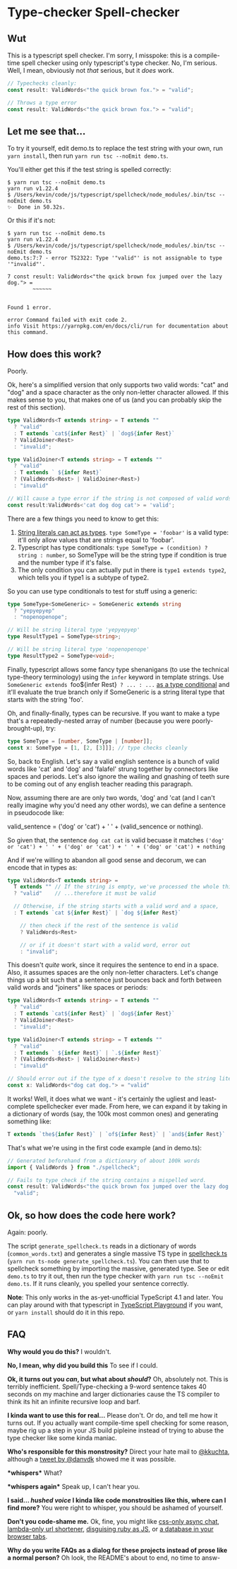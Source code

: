 # Type-checker Spell-checker

## Wut

This is a typescript spell checker. I'm sorry, I misspoke: this is a compile-time spell checker using only typescript's type checker. No, I'm serious. Well, I mean, obviously not _that_ serious, but it _does_ work.

```typescript
// Typechecks cleanly:
const result: ValidWords<"the quick brown fox."> = "valid";

// Throws a type error
const result: ValidWords<"the qxick brown fox."> = "valid";
```

## Let me see that...

To try it yourself, edit demo.ts to replace the test string with your own, run `yarn install`, then run `yarn run tsc --noEmit demo.ts`.

You'll either get this if the test string is spelled correctly:

```shell
$ yarn run tsc --noEmit demo.ts
yarn run v1.22.4
$ /Users/kevin/code/js/typescript/spellcheck/node_modules/.bin/tsc --noEmit demo.ts
✨  Done in 50.32s.
```

Or this if it's not:

```shell
$ yarn run tsc --noEmit demo.ts
yarn run v1.22.4
$ /Users/kevin/code/js/typescript/spellcheck/node_modules/.bin/tsc --noEmit demo.ts
demo.ts:7:7 - error TS2322: Type '"valid"' is not assignable to type '"invalid"'.

7 const result: ValidWords<"the qxick brown fox jumped over the lazy dog."> =
        ~~~~~~


Found 1 error.

error Command failed with exit code 2.
info Visit https://yarnpkg.com/en/docs/cli/run for documentation about this command.
```

## How does this work?

Poorly.

Ok, here's a simplified version that only supports two valid words: "cat" and "dog" and a space character as the only non-letter character allowed. If this makes sense to you, that makes one of us (and you can probably skip the rest of this section).

```typescript
type ValidWords<T extends string> = T extends ""
  ? "valid"
  : T extends `cat${infer Rest}` | `dog${infer Rest}`
  ? ValidJoiner<Rest>
  : "invalid";

type ValidJoiner<T extends string> = T extends ""
  ? "valid"
  : T extends ` ${infer Rest}`
  ? (ValidWords<Rest> | ValidJoiner<Rest>)
  : "invalid"

// Will cause a type error if the string is not composed of valid words.
const result:ValidWords<'cat dog dog cat'> = 'valid';
```

There are a few things you need to know to get this:

1. [String literals can act as types](https://www.typescriptlang.org/play?ts=4.1.0-dev.20200915#code/C4TwDgpgBAyg9gWwgFXNAvFA5AMznAIwEMAnLAKHIHoqoA1IgGwEsATcgYzgDsBnYKL0QQGJAIwAuWMNSQomXPmJkA3JRpQAktwBuTNpx79Bw0QCYp8JLIzYCzAF7EHWFUA). `type SomeType = 'foobar'` is a valid type: it'll only allow values that are strings equal to 'foobar'.
2. Typescript has type conditionals: `type SomeType = (condition) ? string : number`, so SomeType will be the string type if condition is true and the number type if it's false.
3. The only condition you can actually put in there is `type1 extends type2`, which tells you if type1 is a subtype of type2.

So you can use type conditionals to test for stuff using a generic:

```typescript
type SomeType<SomeGeneric> = SomeGeneric extends string
  ? "yepyepyep"
  : "nopenopenope";

// Will be string literal type 'yepyepyep'
type ResultType1 = SomeType<string>;

// Will be string literal type 'nopenopenope'
type ResultType2 = SomeType<void>;
```

Finally, typescript allows some fancy type shenanigans (to use the technical type-theory terminology) using the `infer` keyword in template strings. Use `SomeGeneric extends `foo\${infer Rest}` ? ... : ...` [as a type conditional](https://www.typescriptlang.org/play?ts=4.1.0-dev.20200915#code/C4TwDgpgBAyg9gWwgFXBAPPJBxCA7CAJwEsBjAPigF5ZEJcCTSoIAPYfAEwGcoADAGZw4AEgDexPAKJQAShG7AAvnygB+foQXAq4+YpVQAXFABEnYpzwByYFAQBDYKQAWUIXFMAoLwHpfcgpwADYAbgpQwHCRLtCKJHgA5lDBxByEDsGRaFDWWopUHtZeoJCB3ACuwcCokACM1LRItRimHgBGDoSm5D7+5SHhvFExccAJyanpmdll5pY2do7Obh7epdD6VTVoAEyNWCho6KbtxABenec9QA) and it'll evaluate the true branch only if SomeGeneric is a string literal type that starts with the string 'foo'.

Oh, and finally-finally, types can be recursive. If you want to make a type that's a repeatedly-nested array of number (because you were poorly-brought-up), try:

```typescript
type SomeType = [number, SomeType | [number]];
const x: SomeType = [1, [2, [3]]]; // type checks cleanly
```

So, back to English. Let's say a valid english sentence is a bunch of valid words like 'cat' and 'dog' and 'falafel' strung together by connectors like spaces and periods. Let's also ignore the wailing and gnashing of teeth sure to be coming out of any english teacher reading this paragraph.

Now, assuming there are are only two words, 'dog' and 'cat (and I can't really imagine why you'd need any other words), we can define a sentence in pseudocode like:

valid_sentence = ('dog' or 'cat') + ' ' + (valid_sencence or nothing).

So given that, the sentence `dog cat cat` is valid becuase it matches `('dog' or 'cat') + ' ' + ('dog' or 'cat') + ' ' + ('dog' or 'cat') + nothing`

And if we're willing to abandon all good sense and decorum, we can encode that in types as:

```typescript
type ValidWords<T extends string> =
  T extends "" // If the string is empty, we've processed the whole thing already...
  ? "valid"    // ...therefore it must be valid

  // Otherwise, if the string starts with a valid word and a space,
  : T extends `cat ${infer Rest}` | `dog ${infer Rest}`

    // then check if the rest of the sentence is valid
    ? ValidWords<Rest>

    // or if it doesn't start with a valid word, error out
    : "invalid";
```

This doesn't _quite_ work, since it requires the sentence to end in a space. Also, it assumes spaces are the only non-letter characters. Let's change things up a bit such that a sentence just bounces back and forth between valid words and "joiners" like spaces or periods:

```typescript
type ValidWords<T extends string> = T extends ""
  ? "valid"
  : T extends `cat${infer Rest}` | `dog${infer Rest}`
  ? ValidJoiner<Rest>
  : "invalid";

type ValidJoiner<T extends string> = T extends ""
  ? "valid"
  : T extends ` ${infer Rest}` | `.${infer Rest}`
  ? (ValidWords<Rest> | ValidJoiner<Rest>)
  : "invalid"

// Should error out if the type of x doesn't resolve to the string literal type "valid"
const x: ValidWords<"dog cat dog."> = "valid"
```

It works! Well, it does what we want - it's certainly the ugliest and least-complete spellchecker ever made. From here, we can expand it by taking in a dictionary of words (say, the 100k most common ones) and generating something like:

```typescript
T extends `the${infer Rest}` | `of${infer Rest}` | `and${infer Rest}` | `to${infer Rest}` | `in${infer Rest}` | `a${infer Rest}` | `is${infer Rest}` | `that${infer Rest}` | `for${infer Rest}` | `it${infer Rest}` | `as${infer Rest}` | `was${infer Rest}` | `with${infer Rest}` | `be${infer Rest}` ... and so on for 100k more.
```

That's what we're using in the first code example (and in demo.ts):

```typescript
// Generated beforehand from a dictionary of about 100k words
import { ValidWords } from "./spellcheck";

// Fails to type check if the string contains a mispelled word.
const result: ValidWords<"the quick brown fox jumped over the lazy dog."> =
  "valid";
```

## Ok, so how does the code here work?

Again: poorly.

The script `generate_spellcheck.ts` reads in a dictionary of words (`common_words.txt`) and generates a single massive TS type in [spellcheck.ts](https://github.com/kkuchta/TSpell/blob/master/spellcheck.ts) (`yarn run ts-node generate_spellcheck.ts`). You can then use that to spellcheck something by importing the massive, generated type. See or edit `demo.ts` to try it out, then run the type checker with `yarn run tsc --noEmit demo.ts`. If it runs cleanly, you spelled your sentence correctly.

**Note**: This only works in the as-yet-unofficial TypeScript 4.1 and later. You can play around with that typescript in [TypeScript Playground](https://www.typescriptlang.org/play?ts=4.1.0-pr-40336-88#code/C4TwDgpgBAaghgGwJYBMDqB7ATigzgHgBUoIAPYCAOzyl2CyUoHMA+KAXimLIutygBEAgFBQoAfkEA3RKhFiAXFxLkqNAAYBjOMAAkAb0YAzCFigAlCHQC+6qAB8o6lBiYHjpi1eC3RE2LIoAFIYjKb4lnQsfkoCjDLIKAIA3MLCoJABiSFhWEQqvDR0DMxsnNyqfILy-gIJcjHKPGr8du6UJmaRPnaO6gB07Z1eNup+kgAU8ImYOATdbI7TqDmU4QsAlI1xlPVJaZoYlHRQpErL6Nh4+AIuTFDawFB3-QJl0oECQA) if you want, or `yarn install` should do it in this repo.

## FAQ

**Why would you do this?** I wouldn't.

**No, I mean, why did you build this** To see if I could.

**Ok, it turns out you _can_, but what about _should_?** Oh, absolutely not. This is terribly inefficient. Spell/Type-checking a 9-word sentence takes 40 seconds on my machine and larger dictionaries cause the TS compiler to think its hit an infinite recursive loop and barf.

**I kinda want to use this for real...** Please don't. Or do, and tell me how it turns out. If you actually want compile-time spell checking for some reason, maybe rig up a step in your JS build pipleine instead of trying to abuse the type checker like some kinda maniac.

**Who's responsible for this monstrosity?** Direct your hate mail to [@kkuchta](https://twitter.com/kkuchta), although a [tweet by @danvdk](https://twitter.com/danvdk/status/1301707026507198464) showed me it was possible.

**\*whispers\*** What?

**\*whispers again\*** Speak up, I can't hear you.

**I said... _hushed voice_ I kinda like code monstrosities like this, where can I find more?** You were right to whisper, you should be ashamed of yourself.

**Don't you code-shame me.** Ok, fine, you might like [css-only async chat](https://github.com/kkuchta/css-only-chat), [lambda-only url shortener](https://github.com/kkuchta/url_shortener), [disguising ruby as JS](https://kevinkuchta.com/2017/07/disguising-ruby-as-javascript/), or [a database in your browser tabs](https://github.com/kkuchta/tabdb).

**Why do you write FAQs as a dialog for these projects instead of prose like a normal person?** Oh look, the README's about to end, no time to answ-
